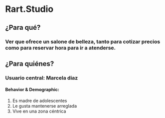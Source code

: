 # Rart.Studio
## ¿Para qué?
### Ver que ofrece un salone de belleza, tanto para cotizar precios como para reservar hora para ir a atenderse.
## ¿Para quiénes?
### Usuario central: Marcela diaz
#### Behavior & Demographic:
1. Es madre de adolescentes
2. Le gusta mantenerse arreglada
3. Vive en una zona céntrica 
